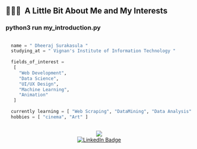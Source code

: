 
<h2> 👨🏻‍💻 &nbsp;A Little Bit About Me and My Interests</h2>
  
### python3 run my_introduction.py
```python
  
  name = " Dheeraj Surakasula "
  studying_at = " Vignan's Institute of Information Technology "
  
  fields_of_interest =
   [
     "Web Development",
     "Data Science",
     "UI/UX Design",
     "Machine Learning",
     "Animation"
   ]
  
  currently learning = [ "Web Scraping", "DataMining", "Data Analysis" ]
  hobbies = [ "cinema", "Art" ]
  
  ```
  <div align='center'>
<img src='https://media.giphy.com/media/gjrYDwbjnK8x36xZIO/giphy.gif'/>
  </div>

  <div id="badges" align="center">
  <a href="https://www.linkedin.com/in/dheeraj-surakasula-764964254/">
    <img src="https://img.shields.io/badge/LinkedIn-blue?style=for-the-badge&logo=linkedin&logoColor=white" alt="LinkedIn Badge"/>
  </a>
  
    
